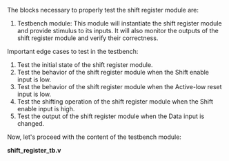 The blocks necessary to properly test the shift register module are:
1. Testbench module: This module will instantiate the shift register module and provide stimulus to its inputs. It will also monitor the outputs of the shift register module and verify their correctness.

Important edge cases to test in the testbench:
1. Test the initial state of the shift register module.
2. Test the behavior of the shift register module when the Shift enable input is low.
3. Test the behavior of the shift register module when the Active-low reset input is low.
4. Test the shifting operation of the shift register module when the Shift enable input is high.
5. Test the output of the shift register module when the Data input is changed.

Now, let's proceed with the content of the testbench module:

**shift_register_tb.v**
